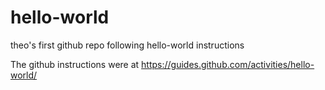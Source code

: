 # hello-world
theo's first github repo following hello-world instructions

The github instructions were at https://guides.github.com/activities/hello-world/
